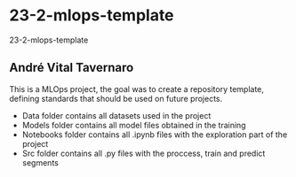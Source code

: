 # 23-2-mlops-template
23-2-mlops-template

## André Vital Tavernaro

This is a MLOps project, the goal was to create a repository template, defining standards that should be used on future projects.

- Data folder contains all datasets used in the project
- Models folder contains all model files obtained in the training
- Notebooks folder contains all .ipynb files with the exploration part of the project
- Src folder contains all .py files with the proccess, train and predict segments
